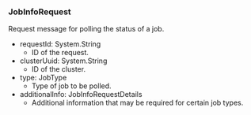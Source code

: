 ### JobInfoRequest
Request message for polling the status of a job.

- requestId: System.String
  - ID of the request.
- clusterUuid: System.String
  - ID of the cluster.
- type: JobType
  - Type of job to be polled.
- additionalInfo: JobInfoRequestDetails
  - Additional information that may be required for certain job types.
